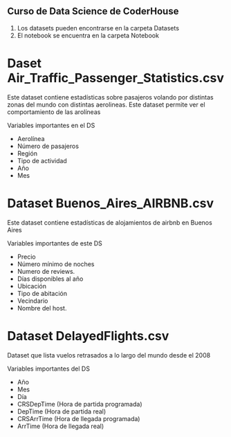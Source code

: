 ## Curso de Data Science de CoderHouse

1) Los datasets pueden encontrarse en la carpeta Datasets
2) El notebook se encuentra en la carpeta Notebook

# Daset Air_Traffic_Passenger_Statistics.csv
Este dataset contiene estadísticas sobre pasajeros volando por distintas zonas del mundo con distintas aerolineas. Este dataset permite ver el comportamiento de las arolíneas

Variables importantes en el DS

- Aerolínea
- Número de pasajeros
- Región
- Tipo de actividad
- Año
- Mes

# Dataset Buenos_Aires_AIRBNB.csv
Este dataset contiene estadísticas de alojamientos de airbnb en Buenos Aires

Variables importantes de este DS

- Precio
- Número mínimo de noches
- Numero de reviews.
- Días disponibles al año
- Ubicación
- Tipo de abitación
- Vecindario
- Nombre del host.

# Dataset DelayedFlights.csv
Dataset que lista vuelos retrasados a lo largo del mundo desde el 2008

Variables importantes del DS

- Año
- Mes
- Día
- CRSDepTime (Hora de partida programada)
- DepTime (Hora de partida real)
- CRSArrTime (Hora de llegada programada)
- ArrTime (Hora de llegada real)
